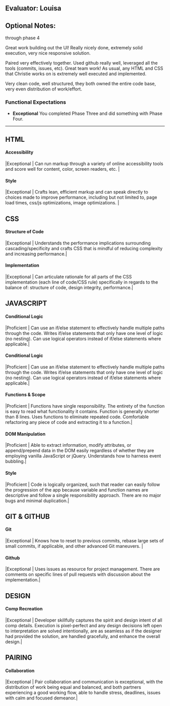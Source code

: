## Evaluator: Louisa
## Optional Notes:

through phase 4

Great work building out the UI! Really nicely done, extremely solid execution, very nice responsive solution.

Paired very effectively together. Used github really well, leveraged all the tools (commits, issues, etc). Great team work! As usual, any HTML and CSS that Christie works on is extremely well executed and implemented.

Very clean code, well structured, they both owned the entire code base, very even distribution of work/effort.

### Functional Expectations

* __Exceptional__ You completed Phase Three and did something with Phase Four.

------------------------------------------------------------------


## HTML

#### Accessibility

|Exceptional        | Can run markup through a variety of online accessibility tools and score well for content, color, screen readers, etc. |

#### Style

|Exceptional        | Crafts lean, efficient markup and can speak directly to choices made to improve performance, including but not limited to, page load times, css/js optimizations, image optimizations. |


## CSS

#### Structure of Code

|Exceptional        | Understands the performance implications surrounding cascading/specificity and crafts CSS that is mindful of reducing complexity and increasing performance.|

#### Implementation

|Exceptional        | Can articulate rationale for all parts of the CSS implementation (each line of code/CSS rule) specifically in regards to the balance of: structure of code, design integrity, performance.|


## JAVASCRIPT

#### Conditional Logic

|Proficient         | Can use an if/else statement to effectively handle multiple paths through the code. Writes if/else statements that only have one level of logic (no nesting). Can use logical operators instead of if/else statements where applicable.|

#### Conditional Logic

|Proficient         | Can use an if/else statement to effectively handle multiple paths through the code. Writes if/else statements that only have one level of logic (no nesting). Can use logical operators instead of if/else statements where applicable.|

#### Functions & Scope

|Proficient         | Functions have single responsibility. The entirety of the function is easy to read what functionality it contains. Function is generally shorter than 8 lines. Uses functions to eliminate repeated code. Comfortable refactoring any piece of code and extracting it to a function.|


#### DOM Manipulation

|Proficient         | Able to extract information, modify attributes, or append/prepend data in the DOM easily regardless of whether they are employing vanilla JavaScript or jQuery. Understands how to harness event bubbling.|

#### Style

|Proficient         | Code is logically organized, such that reader can easily follow the progression of the app because variable and function names are descriptive and follow a single responsibility approach. There are no major bugs and minimal duplication.|


## GIT & GITHUB

#### Git

|Exceptional        | Knows how to reset to previous commits, rebase large sets of small commits, if applicable, and other advanced Git maneuvers. |

#### Github

|Exceptional        | Uses issues as resource for project management. There are comments on specific lines of pull requests with discussion about the implementation.|


## DESIGN

#### Comp Recreation

|Exceptional        | Developer skillfully captures the spirit and design intent of all comp details. Execution is pixel-perfect and any design decisions left open to interpretation are solved intentionally, are as seamless as if the designer had provided the solution, are handled gracefully, and enhance the overall design.|


## PAIRING

#### Collaboration

|Exceptional        | Pair collaboration and communication is exceptional, with the distribution of work being equal and balanced, and both partners experiencing a good working flow, able to handle stress, deadlines, issues with calm and focused demeanor.|
